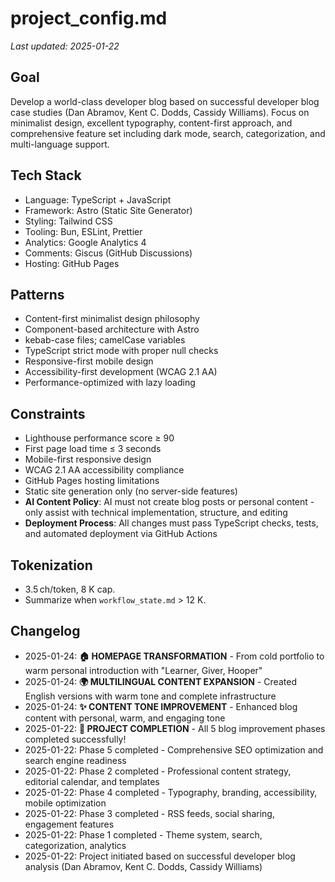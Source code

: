 # project_config.md
_Last updated: 2025-01-22_

## Goal  
Develop a world-class developer blog based on successful developer blog case studies (Dan Abramov, Kent C. Dodds, Cassidy Williams). Focus on minimalist design, excellent typography, content-first approach, and comprehensive feature set including dark mode, search, categorization, and multi-language support.

## Tech Stack  
- Language: TypeScript + JavaScript
- Framework: Astro (Static Site Generator)
- Styling: Tailwind CSS
- Tooling: Bun, ESLint, Prettier
- Analytics: Google Analytics 4
- Comments: Giscus (GitHub Discussions)
- Hosting: GitHub Pages

## Patterns  
- Content-first minimalist design philosophy
- Component-based architecture with Astro
- kebab-case files; camelCase variables
- TypeScript strict mode with proper null checks
- Responsive-first mobile design
- Accessibility-first development (WCAG 2.1 AA)
- Performance-optimized with lazy loading

## Constraints  
- Lighthouse performance score ≥ 90
- First page load time ≤ 3 seconds
- Mobile-first responsive design
- WCAG 2.1 AA accessibility compliance
- GitHub Pages hosting limitations
- Static site generation only (no server-side features)
- **AI Content Policy**: AI must not create blog posts or personal content - only assist with technical implementation, structure, and editing
- **Deployment Process**: All changes must pass TypeScript checks, tests, and automated deployment via GitHub Actions

## Tokenization  
- 3.5 ch/token, 8 K cap.  
- Summarize when `workflow_state.md` > 12 K.

## Changelog
- 2025-01-24: **🏠 HOMEPAGE TRANSFORMATION** - From cold portfolio to warm personal introduction with "Learner, Giver, Hooper"
- 2025-01-24: **🌍 MULTILINGUAL CONTENT EXPANSION** - Created English versions with warm tone and complete infrastructure
- 2025-01-24: **✨ CONTENT TONE IMPROVEMENT** - Enhanced blog content with personal, warm, and engaging tone
- 2025-01-22: **🎉 PROJECT COMPLETION** - All 5 blog improvement phases completed successfully!
- 2025-01-22: Phase 5 completed - Comprehensive SEO optimization and search engine readiness
- 2025-01-22: Phase 2 completed - Professional content strategy, editorial calendar, and templates
- 2025-01-22: Phase 4 completed - Typography, branding, accessibility, mobile optimization
- 2025-01-22: Phase 3 completed - RSS feeds, social sharing, engagement features
- 2025-01-22: Phase 1 completed - Theme system, search, categorization, analytics
- 2025-01-22: Project initiated based on successful developer blog analysis (Dan Abramov, Kent C. Dodds, Cassidy Williams)

